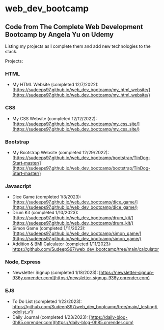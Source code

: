 # web_dev_bootcamp
## Code from The Complete Web Development Bootcamp by Angela Yu on Udemy
Listing my projects as I complete them and add new technologies to the stack.


Projects:
### HTML
- My HTML Website (completed 12/7/2022): [https://sudeeps97.github.io/web_dev_bootcamp/my_html_website/](https://sudeeps97.github.io/web_dev_bootcamp/my_html_website/)
### CSS
- My CSS Website (completed 12/12/2022): [https://sudeeps97.github.io/web_dev_bootcamp/my_css_site/](https://sudeeps97.github.io/web_dev_bootcamp/my_css_site/)
### Bootstrap
- My Bootstrap Website (completed 12/29/2022): [https://sudeeps97.github.io/web_dev_bootcamp/bootstrap/TinDog-Start-master/](https://sudeeps97.github.io/web_dev_bootcamp/bootstrap/TinDog-Start-master/)
### Javascript
- Dice Game (completed 1/3/2023): [https://sudeeps97.github.io/web_dev_bootcamp/dice_game/](https://sudeeps97.github.io/web_dev_bootcamp/dice_game/)
- Drum Kit (completed 1/10/2023): [https://sudeeps97.github.io/web_dev_bootcamp/drum_kit/](https://sudeeps97.github.io/web_dev_bootcamp/drum_kit/)
- Simon Game (completed 1/11/2023): [https://sudeeps97.github.io/web_dev_bootcamp/simon_game/](https://sudeeps97.github.io/web_dev_bootcamp/simon_game/)
- Addition & BMI Calculator (completed 1/11/2023): https://github.com/SudeepS97/web_dev_bootcamp/tree/main/calculator
### Node, Express
- Newsletter Signup (completed 1/18/2023): [https://newsletter-signup-936y.onrender.com](https://newsletter-signup-936y.onrender.com)
### EJS
- To Do List (completed 1/23/2023): https://github.com/SudeepS97/web_dev_bootcamp/tree/main/_testing/todolist_v1/
- Daily Journal (completed 1/23/2023): [https://daily-blog-0h85.onrender.com](https://daily-blog-0h85.onrender.com)
